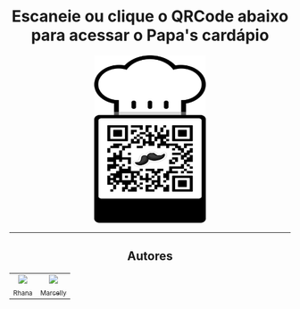 <h1 align="center"> Escaneie ou clique o QRCode abaixo para acessar o Papa's cardápio </h1>

<p align="center">
  <a href="https://atividade-avaliativa-iii-front-end.onrender.com/">
    <img src="/images/qrcode.png" width="200" height="300" alt="QR Code" />
  </a>
</p>

---

<h2 align="center">Autores</h2>

<div align="center">

  <table>
    <tr>
      <td align="center">
        <a href="https://github.com/RHAN4">
          <img src="https://avatars.githubusercontent.com/u/159554135?v=4" width="115"><br>
          <sub>Rhana</sub>
        </a>
      </td>
      <td align="center">
        <a href="https://github.com/Rayoliveir">
          <img src="https://avatars.githubusercontent.com/u/160605874?v=4" width="115"><br>
          <sub>Marcelly</sub>
        </a>
      </td>
    </tr>
  </table>

</div>
